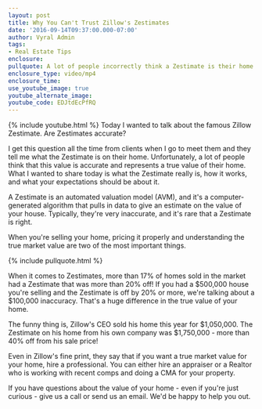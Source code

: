 ```yaml
---
layout: post
title: Why You Can't Trust Zillow's Zestimates
date: '2016-09-14T09:37:00.000-07:00'
author: Vyral Admin
tags:
- Real Estate Tips
enclosure:
pullquote: A lot of people incorrectly think a Zestimate is their home's value.
enclosure_type: video/mp4
enclosure_time:
use_youtube_image: true
youtube_alternate_image:
youtube_code: EDJtdEcPfRQ
---
```

{% include youtube.html %}
Today I wanted to talk about the famous Zillow Zestimate. Are Zestimates accurate?

I get this question all the time from clients when I go to meet them and they tell me what the Zestimate is on their home. Unfortunately, a lot of people think that this value is accurate and represents a true value of their home. What I wanted to share today is what the Zestimate really is, how it works, and what your expectations should be about it.

A Zestimate is an automated valuation model (AVM), and it's a computer-generated algorithm that pulls in data to give an estimate on the value of your house. Typically, they're very inaccurate, and it's rare that a Zestimate is right.

When you're selling your home, pricing it properly and understanding the true market value are two of the most important things.

{% include pullquote.html %}

When it comes to Zestimates, more than 17% of homes sold in the market had a Zestimate that was more than 20% off! If you had a $500,000 house you're selling and the Zestimate is off by 20% or more, we're talking about a $100,000 inaccuracy. That's a huge difference in the true value of your home.

The funny thing is, Zillow's CEO sold his home this year for $1,050,000. The Zestimate on his home from his own company was $1,750,000 - more than 40% off from his sale price!

Even in Zillow's fine print, they say that if you want a true market value for your home, hire a professional. You can either hire an appraiser or a Realtor who is working with recent comps and doing a CMA for your property.

If you have questions about the value of your home - even if you're just curious - give us a call or send us an email. We'd be happy to help you out.

